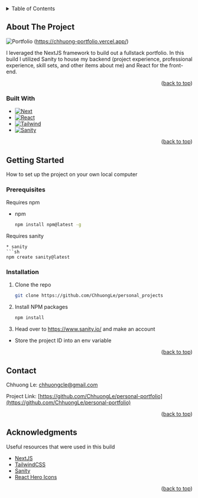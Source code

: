 <a name="readme-top"></a>

<!-- TABLE OF CONTENTS -->
<details>
  <summary>Table of Contents</summary>
  <ol>
    <li>
      <a href="#about-the-project">About The Project</a>
      <ul>
        <li><a href="#built-with">Built With</a></li>
      </ul>
    </li>
    <li>
      <a href="#getting-started">Getting Started</a>
      <ul>
        <li><a href="#prerequisites">Prerequisites</a></li>
        <li><a href="#installation">Installation</a></li>
      </ul>
    </li>
    <li><a href="#contact">Contact</a></li>
    <li><a href="#acknowledgments">Acknowledgments</a></li>
  </ol>
</details>

<!-- ABOUT THE PROJECT -->
## About The Project

![Portfolio](https://i.imgur.com/FRdLRMI.jpg) (https://chhuong-portfolio.vercel.app/)

I leveraged the NextJS framework to build out a fullstack portfolio. In this build I utilized Sanity to house my backend (project experience, professional experience, skill sets, and other items about me) and React for the front-end.

<p align="right">(<a href="#readme-top">back to top</a>)</p>

### Built With

* [![Next][Next.js]][Next-url]
* [![React][React.js]][React-url]
* [![Tailwind][Tailwind]][Tailwind-url]
* [![Sanity][Sanity]][Sanity-url]

<p align="right">(<a href="#readme-top">back to top</a>)</p>

<!-- GETTING STARTED -->
## Getting Started

How to set up the project on your own local computer

### Prerequisites

Requires npm
* npm
  ```sh
  npm install npm@latest -g

Requires sanity
  ```
* sanity
  ```sh
  npm create sanity@latest
  ```

### Installation

1. Clone the repo
   ```sh
   git clone https://github.com/ChhuongLe/personal_projects
   ```
2. Install NPM packages
   ```sh
   npm install
   ```
3. Head over to https://www.sanity.io/ and make an account
  * Store the project ID into an env variable

<p align="right">(<a href="#readme-top">back to top</a>)</p>

<!-- CONTACT -->
## Contact

Chhuong Le: chhuongcle@gmail.com

Project Link: [https://github.com/ChhuongLe/personal-portfolio](https://github.com/ChhuongLe/personal-portfolio)

<p align="right">(<a href="#readme-top">back to top</a>)</p>

<!-- ACKNOWLEDGMENTS -->
## Acknowledgments

Useful resources that were used in this build

* [NextJS](https://nextjs.org/)
* [TailwindCSS](https://tailwindcss.com/)
* [Sanity](https://www.sanity.io/)
* [React Hero Icons](https://heroicons.com/)

<p align="right">(<a href="#readme-top">back to top</a>)</p>


<!-- MARKDOWN LINKS & IMAGES -->
<!-- https://www.markdownguide.org/basic-syntax/#reference-style-links -->

[Next.js]: https://img.shields.io/badge/next.js-000000?style=for-the-badge&logo=nextdotjs&logoColor=white
[Next-url]: https://nextjs.org/
[React.js]: https://img.shields.io/badge/React-20232A?style=for-the-badge&logo=react&logoColor=61DAFB
[React-url]: https://reactjs.org/
[Tailwind]: https://img.shields.io/badge/tailwind-blue?style=for-the-badge&logo=tailwindcss&logoColor=white
[Tailwind-url]: https://tailwindcss.com/
[Sanity]: https://img.shields.io/badge/sanity-red?style=for-the-badge&logo=sanity&logoColor=white
[Sanity-url]: https://www.sanity.io/
